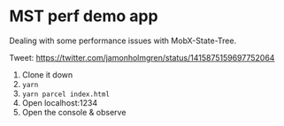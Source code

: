 # MST perf demo app

Dealing with some performance issues with MobX-State-Tree.

Tweet: https://twitter.com/jamonholmgren/status/1415875159697752064

1. Clone it down
2. `yarn`
3. `yarn parcel index.html`
4. Open localhost:1234
5. Open the console & observe

